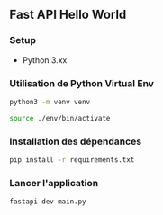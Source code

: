 ## Fast API Hello World

### Setup

- Python 3.xx

### Utilisation de Python Virtual Env
```sh
python3 -m venv venv
```
```sh
source ./env/bin/activate
```

### Installation des dépendances

```sh
pip install -r requirements.txt
```

### Lancer l'application

```sh
fastapi dev main.py
```
